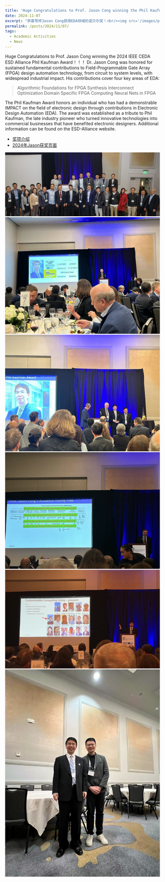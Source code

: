 ```yaml
---
title: 'Huge Congratulations to Prof. Jason Cong winning the Phil Kaufman Award'
date: 2024-11-07
excerpt: "恭喜导师Jason Cong获得EDA领域的诺贝尔奖！<br/><img src='/images/posts/phil-kaufman-award/jason.png'>"
permalink: /posts/2024/11/07/
tags:
  - Academic Activities
  - News
---
```


Huge Congratulations to Prof. Jason Cong winning the 2024 IEEE CEDA ESD Alliance Phil Kaufman Award！！！
Dr. Jason Cong was honored for sustained fundamental contributions to Field-Programmable Gate Array (FPGA) design automation technology, from circuit to system levels, with widespread industrial impact. His contributions cover four key areas of EDA: 

> Algorithmic Foundations for FPGA Synthesis Interconnect Optimization Domain Specific FPGA Computing Neural Nets in FPGA

The Phil Kaufman Award honors an individual who has had a demonstrable IMPACT on the field of electronic design through contributions in Electronic Design Automation (EDA). The award was established as a tribute to Phil Kaufman, the late industry pioneer who turned innovative technologies into commercial businesses that have benefited electronic designers. Additional information can be found on the ESD-Alliance website.

* [奖项介绍](https://www.semi.org/en/communities/esda/phil-kaufman-award)
* [2024年Jason获奖页面](https://www.semi.org/en/communities/esda/mediaLibrary/2024_PhilKaufmanAward)

![Fast View](/images/posts/phil-kaufman-award/40_rjm23336.jpg)
![Fast View](/images/posts/phil-kaufman-award/IMG_6507.JPG)
![Fast View](/images/posts/phil-kaufman-award/IMG_6508.JPG)
![Fast View](/images/posts/phil-kaufman-award/IMG_6509.JPG)
![Fast View](/images/posts/phil-kaufman-award/IMG_6510.JPG)
![Fast View](/images/posts/phil-kaufman-award/IMG_6512.JPG)